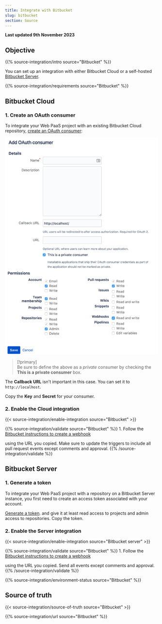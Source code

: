 ```yaml
---
title: Integrate with Bitbucket
slug: bitbucket
section: Source
---
```


**Last updated 9th November 2023**



## Objective  

{{% source-integration/intro source="Bitbucket" %}}

You can set up an integration with either Bitbucket Cloud
or a self-hosted [Bitbucket Server](https://confluence.atlassian.com/bitbucketserver/).

{{% source-integration/requirements source="Bitbucket" %}}

## Bitbucket Cloud

### 1. Create an OAuth consumer

To integrate your Web PaaS project with an existing Bitbucket Cloud repository,
[create an OAuth consumer](https://support.atlassian.com/bitbucket-cloud/docs/use-oauth-on-bitbucket-cloud/):

![A screenshot of how to setup the Bitbucket OAuth consumer](images/bitbucket-oauth-consumer.svg "0.35")

> [!primary]  
> Be sure to define the above as a _private_ consumer by checking the **This is a private consumer** box.
> 
The **Callback URL** isn't important in this case.
You can set it to `http://localhost`.

Copy the **Key** and **Secret** for your consumer.

### 2. Enable the Cloud integration

{{< source-integration/enable-integration source="Bitbucket" >}}

{{% source-integration/validate source="Bitbucket" %}}
1\. Follow the [Bitbucket instructions to create a webhook](https://support.atlassian.com/bitbucket-cloud/docs/manage-webhooks/#Create-webhooks)

   using the URL you copied.
   Make sure to update the triggers to include all pull request events except comments and approval.
{{% /source-integration/validate %}}

## Bitbucket Server

### 1. Generate a token

To integrate your Web PaaS project with a repository on a Bitbucket Server instance,
you first need to create an access token associated with your account.

[Generate a token](https://confluence.atlassian.com/display/BitbucketServer/HTTP+access+tokens).
and give it at least read access to projects and admin access to repositories.
Copy the token.

### 2. Enable the Server integration

{{< source-integration/enable-integration source="Bitbucket server" >}}

{{% source-integration/validate source="Bitbucket" %}}
1\. Follow the [Bitbucket instructions to create a webhook](https://confluence.atlassian.com/bitbucketserver076/managing-webhooks-in-bitbucket-server-1026535073.html#ManagingwebhooksinBitbucketServer-creatingwebhooksCreatingwebhooks)

   using the URL you copied.
   Send all events except comments and approval.
{{% /source-integration/validate %}}

{{% source-integration/environment-status source="Bitbucket" %}}

## Source of truth

{{< source-integration/source-of-truth source="Bitbucket" >}}

{{% source-integration/url source="Bitbucket" %}}
